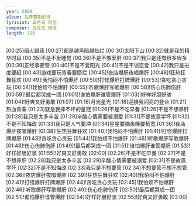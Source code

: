 ```yaml
---
year: 2008
album: 后青春期的诗
lyricist: 五月天 阿信
composer: 五月天 阿信
length: 180
---
```

[00:25]烟火跟我
[00:27]都是越黑暗越灿烂
[00:30]太阳下山
[00:32]就是我的精华时段
[00:35]不是不爱睡觉
[00:36]不是不够爱肝
[00:37]我只是还有很多很多
[00:39]正经事要管
[00:40]不是不爱阳光
[00:41]不是不谈恋爱
[00:42]我只是进度要赶
[00:43]游戏要玩青春要糜烂
[00:45]!夜店爆肝夜唱爆肝
[00:48]!狂热狂舞狂欢
[00:49]!我怕闷不怕爆肝
[00:50]!打怪爆肝打牌爆肝
[00:53]!贪吃贪心贪玩
[00:54]!我怕烦不怕爆肝
[00:55]!听歌爆肝写歌爆肝
[00:58]!伤心伤肺伤肝
[00:59]!最后都哭成一团
[01:01]!谁怕爆肝谁管爆肝
[01:03]!好样好胆好骇
[01:04]!好爽又好勇敢
[01:07]
[01:16]月光星光
[01:18]迎接我闪亮的登台
[01:21]热血青春
[01:23]就是我摔不坏的皇冠
[01:26]不是不吃早餐
[01:26]不是不想养肝
[01:28]我只是太多辛苦
[01:29]辛酸心情需要被溺爱
[01:31]不是故意学坏
[01:32]不是不知悔改
[01:33]我只是人气要冲
[01:34]星星要摘夜晚要拓宽
[01:36]!夜店爆肝夜唱爆肝
[01:38]!狂热狂舞狂欢
[01:40]!我怕闷不怕爆肝
[01:41]!打怪爆肝打牌爆肝
[01:43]!贪吃贪心贪玩
[01:44]!我怕烦不怕爆肝
[01:46]!听歌爆肝写歌爆肝
[01:48]!伤心伤肺伤肝
[01:49]!最后都哭成一团
[01:51]!谁怕爆肝谁管爆肝
[01:53]!好样好胆好骇
[01:55]!好爽又好勇敢
[02:00]
[02:26]不是不吃早餐
[02:27]不是不想养肝
[02:28]我只是太多辛苦
[02:29]辛酸心情需要被溺爱
[02:31]不是故意学坏
[02:32]不是不知悔改
[02:33]我只是不想要管
[02:34]不想要管不想不想管
[02:36]!夜店爆肝夜唱爆肝
[02:39]!狂热狂舞狂欢
[02:40]!我怕闷不怕爆肝
[02:41]!打怪爆肝打牌爆肝
[02:44]!贪吃贪心贪玩
[02:45]!我怕烦不怕爆肝
[02:46]!听歌爆肝写歌爆肝
[02:49]!伤心伤肺伤肝
[02:50]!最后都哭成一团
[02:51]!谁怕爆肝谁管爆肝
[02:54]!好样好胆好骇
[02:55]!好爽又好勇敢
[03:00]
